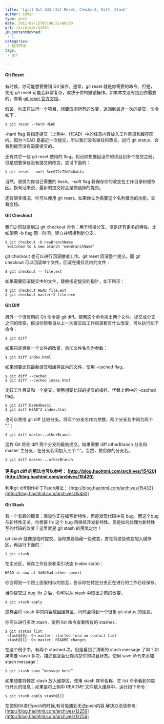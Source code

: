 ```yaml
---
title: '[git] Git 高级：Git Reset, Checkout, Diff, Stash'
author: admin
type: post
date: 2011-09-15T03:06:51+00:00
url: /archives/11464
IM_contentdowned:
 - 1
categories:
 - 程序开发
tags:
 - git

---
```

#### **Git Reset**

有时候，你可能想要撤销 Git 操作。通常，git reset 就是你需要的命令。但是，使用 git reset 可能会非常复杂，取决于你的撤销操作。如果本文没有提到你需要的，查看 [git reset 官方文档][1]。

假设，你正在进行一个项目，想要取消所有的改变，返回到最近一次的提交，命令如下：

```
$ git reset --hard HEAD
```

–hard flag 将指定提交（上例中，HEAD）中的任意内容放入工作目录和缓存区内。因为 HEAD 是最近一次提交，所以我们没有做任何改变。运行 git status，会看到提示没有需要提交的。

还有其它一些 git reset 使用的 flag。假设你想要回滚你的项目到多个提交之前，但是想要保存没有提交的改变，尝试下面的：

```
$ git reset --soft 3ce072c72d948abfa
```

当然，替换为你自己需要的 hash。–soft flag 将保存你的改变在工作目录和缓存区。换句话来说，最新的提交将会是你选择的提交。

还有很多情况，你可以使用 git reset。如果你认为需要这个名利概念的功能，查看[文档][1]。

#### **Git Checkout**

我们之前就提到过 git checkout 命令：用于切换分支。但是还有更多的特性。比如使用 -b flag 同一时间，建立并切换到新分支：

```
$ git checkout -b newBranchName
 Switched to a new branch ‘newBranchName’
```

git checkout 也可以进行回滚撤销工作。git reset 回滚整个提交，而 git checkout 可以回滚单个文件。回滚在缓存区内的文件：

```
$ git checkout -- file.ext
```

如果需要回滚提交中的文件，替换指定提交的指针，如下所示：

```
$ git checkout HEAD file.ext
$ git checkout master~2 file.exe
```

#### **Git Diff**

另外一个很有用的 Git 命令是 git diff。使用这个命令找出两个文件，提交或分支之间的改变。假设你想看自从上一次提交后工作目录都有什么改变，可以执行如下命令：

```
$ git diff
```

如果只是想看一个文件的改变，添加文件名作为参数：

```
$ git diff index.html
```

如果想要比较最新提交和缓存区内的文件，使用 –cached flag。

```
$ git diff --cached
$ git diff --cached index.html
```

比较工作目录和一个提交，使用想要比较的提交的指针，代替上例中的 –cached flag。

```
$ git diff be96dbeab1
$ git diff HEAD^2 index.html
```

也可以使用 git diff 比较分支。将两个分支名作为参数，两个分支名中间为两个 “.”：

```
$ git diff master..otherBranch
```

这样 Git 将会 diff 两个分支的最新提交。如果需要 diff otherBranch 分支和 master 主分支，在分支名间加入三个 “.”。当然，使用你的分支名。

```
$ git diff master...otherBranch
```

#### 更多git diff 的用法也可以参考： [http://blog.haohtml.com/archives/15420](http://blog.haohtml.com/archives/15420)

利用git diff制作补丁Patch用法： [http://blog.haohtml.com/archives/15432](http://blog.haohtml.com/archives/15432)

#### **Git Stash**

有一个有趣的情景：假设你正在编写新特性，但是发现代码中有 bug。而这个bug 与新特性无关，你想要 fix 这个 bug 再继续开发新特性。但是如何处理为新特性写的代码的改变？这里就是 git stash 的用武之地！

git stash 就像是临时提交。当你想要隐藏一些改变，首先将这些改变加入缓存区，再运行下面的：

```
$ git stash
```

在主分区，保存工作目录和索引状态 (index state)：

```
HEAD is now at 3d0b0a4 other commit
```

你会得到一个跟上面很相似的信息，告诉你在特定分支正在进行的工作已经保存。

当你提交过 bug-fix 之后，你可以从 stash 中取出之前的改变。

```
$ git stash apply
```

这样会将 stash 中的内容放回缓存区，同时会得到一个很象 git status 的信息。

你可以进行多次 stash，使用 list 命令查看所有的 stashes：

```
$ git status list
 stash@{0}: On master: started form on contact list
 stash@{1}: On master: README changes
```

在这个例子中，有两个 stashed 项。但是看到了清晰的 stash message 了嘛？如果需要 stash 多次，描述信息会让你清楚你的项目状态。使用 save 命令来添加 stash message：

```
$ git stash save “message here”
```

如果想要将特定 stash 放入缓存区，使用 stash 序号名称，在 list 命令看到的每行开头的信息；如果是将上例中 README 文件放入缓存中，运行如下命令：

```
$ git stash apply stash@{1}
```

在使用Git进行push的时候,有可能遇到无法push内容.解决办法请参考: [http://blog.haohtml.com/archives/12256](http://blog.haohtml.com/archives/12256)

 [1]: http://www.kernel.org/pub/software/scm/git/docs/git-reset.html